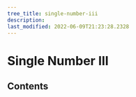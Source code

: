```yaml
---
tree_title: single-number-iii
description: 
last_modified: 2022-06-09T21:23:28.2328
---
```


# Single Number III

## Contents
